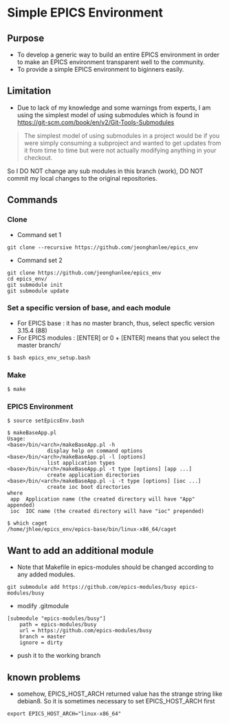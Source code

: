 Simple EPICS Environment
=================

## Purpose

* To develop a generic way to build an entire EPICS environment in order to make an EPICS environment transparent well to the community.
* To provide a simple EPICS environment to biginners easily. 

## Limitation
* Due to lack of my knowledge and some warnings from experts, I am using the simplest model of using submodules which is found in https://git-scm.com/book/en/v2/Git-Tools-Submodules


> The simplest model of using submodules in a project would be if you were simply consuming a subproject and wanted to get updates from it from time to time but were not actually modifying anything in your checkout.

  So I DO NOT change any sub modules in this branch (work), DO NOT commit my local changes to the original repositories. 



## Commands


### Clone


* Command set 1
```
git clone --recursive https://github.com/jeonghanlee/epics_env
```

* Command set 2
```
git clone https://github.com/jeonghanlee/epics_env
cd epics_env/
git submodule init
git submodule update
```

### Set a specific version of base, and each module
* For EPICS base : it has no master branch, thus, select specfic version 3.15.4 (88)
* For EPICS modules : [ENTER] or 0 + [ENTER] means that you select the master branch/
```
$ bash epics_env_setup.bash 
```

### Make
```
$ make
```
### EPICS Environment

```
$ source setEpicsEnv.bash

$ makeBaseApp.pl 
Usage:
<base>/bin/<arch>/makeBaseApp.pl -h
             display help on command options
<base>/bin/<arch>/makeBaseApp.pl -l [options]
             list application types
<base>/bin/<arch>/makeBaseApp.pl -t type [options] [app ...]
             create application directories
<base>/bin/<arch>/makeBaseApp.pl -i -t type [options] [ioc ...]
             create ioc boot directories
where
 app  Application name (the created directory will have "App" appended)
 ioc  IOC name (the created directory will have "ioc" prepended)

$ which caget
/home/jhlee/epics_env/epics-base/bin/linux-x86_64/caget
```

## Want to add an additional module
* Note that Makefile in epics-modules should be changed according to any added modules. 

```
git submodule add https://github.com/epics-modules/busy epics-modules/busy
```

* modify .gitmodule
```
[submodule "epics-modules/busy"]
	path = epics-modules/busy
	url = https://github.com/epics-modules/busy
	branch = master
	ignore = dirty
```

* push it to the working branch


## known problems

* somehow, EPICS_HOST_ARCH returned value has the strange string like debian8. So it is sometimes necessary to set EPICS_HOST_ARCH first
```
export EPICS_HOST_ARCH="linux-x86_64"
```
